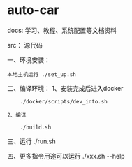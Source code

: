 # auto-car

docs:   学习、教程、系统配置等文档资料

src：   源代码


一、环境安装：

    本地主机运行 ./set_up.sh

二、编译环境：
    1、安装完成后进入docker

        ./docker/scripts/dev_into.sh
        
    2、编译

        ./build.sh

三、运行
        ./run.sh

四、更多指令用途可以运行
        ./xxx.sh --help


